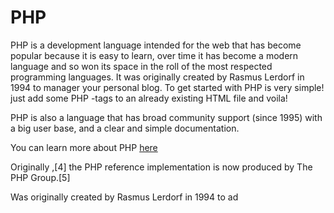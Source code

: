 # PHP

PHP is a development language intended for the web that has become popular because it is easy to learn, over time it has become a modern language and so won its space in the roll of the most respected programming languages. It was originally created by Rasmus Lerdorf in 1994 to manager your personal blog. To get started with PHP is very simple! just add some PHP -tags to an already existing HTML file and voila!

PHP is also a language that has broad community support (since 1995) with a big user base, and a clear and simple documentation.

You can learn more about PHP [here](http://php.net/manual/en/intro-whatis.php)



Originally ,[4] the PHP reference implementation is now produced by The PHP Group.[5]

Was originally created by Rasmus Lerdorf in 1994 to ad